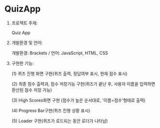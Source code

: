 # QuizApp
1. 프로젝트 주제:

    Quiz App
2. 개발환경 및 언어:

     개발환경: Brackets  / 언어: JavaScript, HTML, CSS
3. 구현한 기능:

    (1)  퀴즈 진행 화면 구현(퀴즈 출력, 정답여부 표시, 현재 점수 표시) 
    
    (2)  최종 점수 출력과, 점수 저장기능 구현(퀴즈가 끝난 후, 사용자 이름을 입력하면 환산된 점수 저장 가능)
    
    (3)  High Scores화면 구현 (점수가 높은 순서대로, '이름=점수'형태로 출력)
    
    (4)  Progress Bar구현(퀴즈 진행 상황 표시)
    
    (5)  Loader 구현(퀴즈가 로드되는 동안 로더가 나타남)
    
